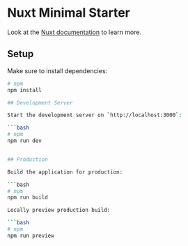 # Nuxt Minimal Starter

Look at the [Nuxt documentation](https://nuxt.com/docs/getting-started/introduction) to learn more.

## Setup

Make sure to install dependencies:

```bash
# npm
npm install

## Development Server

Start the development server on `http://localhost:3000`:

```bash
# npm
npm run dev


## Production

Build the application for production:

```bash
# npm
npm run build

Locally preview production build:

```bash
# npm
npm run preview


